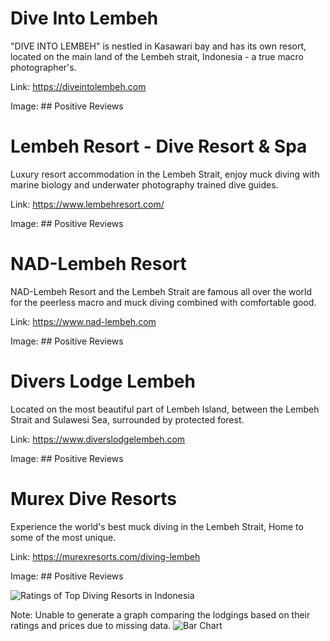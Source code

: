 # Dive Into Lembeh

"DIVE INTO LEMBEH" is nestled in Kasawari bay and has its own resort, located on the main land of the Lembeh strait, Indonesia - a true macro photographer's.

Link: https://diveintolembeh.com

Image: ## Positive Reviews

# Lembeh Resort - Dive Resort & Spa

Luxury resort accommodation in the Lembeh Strait, enjoy muck diving with marine biology and underwater photography trained dive guides.

Link: https://www.lembehresort.com/

Image: ## Positive Reviews

# NAD-Lembeh Resort

NAD-Lembeh Resort and the Lembeh Strait are famous all over the world for the peerless macro and muck diving combined with comfortable good.

Link: https://www.nad-lembeh.com

Image: ## Positive Reviews

# Divers Lodge Lembeh

Located on the most beautiful part of Lembeh Island, between the Lembeh Strait and Sulawesi Sea, surrounded by protected forest.

Link: https://www.diverslodgelembeh.com

Image: ## Positive Reviews

# Murex Dive Resorts

Experience the world's best muck diving in the Lembeh Strait, Home to some of the most unique.

Link: https://murexresorts.com/diving-lembeh

Image: ## Positive Reviews



![Ratings of Top Diving Resorts in Indonesia](https://chat.noteable.io/origami/o/01H1T85VVSV0ZNAQCK59W0RN3H.png)

Note: Unable to generate a graph comparing the lodgings based on their ratings and prices due to missing data.
![Bar Chart](https://chat.noteable.io/origami/o/01H1TJ2XN0TYYXY7TYQJAE803H.png)